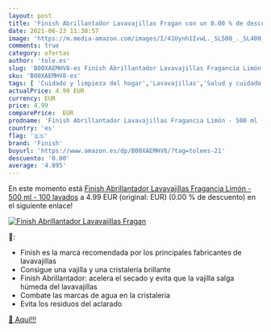 ```yaml
---
layout: post
title: 'Finish Abrillantador Lavavajillas Fragan con un 0.00 % de descuento'
date: 2021-06-23 11:30:57
image: 'https://m.media-amazon.com/images/I/41Uynh1IvwL._SL500_._SL400_.jpg'
comments: true
category: ofertas
author: 'tole.es'
slug: 'B00XAEMHV8-es Finish Abrillantador Lavavajillas Fragancia Limón - 500 ml...'
sku: 'B00XAEMHV8-es'
tags: [ 'Cuidado y limpieza del hogar','Lavavajillas','Salud y cuidado personal','finish', ]
actualPrice: 4.99 EUR
currency: EUR
price: 4.99
comparePrice:  EUR
prodname: 'Finish Abrillantador Lavavajillas Fragancia Limón - 500 ml - 100 lavados'
country: 'es'
flag: '🇪🇸'
brand: 'Finish'
buyurl: 'https://www.amazon.es/dp/B00XAEMHV8/?tag=tolees-21'
descuento: '0.00'
average: '4.895'
---
```


En este momento está [Finish Abrillantador Lavavajillas Fragancia Limón - 500 ml - 100 lavados](https://www.amazon.es/dp/B00XAEMHV8/?tag=tolees-21) a 4.99 EUR (original:  EUR) (0.00 %  de descuento) en el siguiente enlace!

[![Finish Abrillantador Lavavajillas Fragan](https://m.media-amazon.com/images/I/41Uynh1IvwL._SL500_._SL400_.jpg)](https://www.amazon.es/dp/B00XAEMHV8/?tag=tolees-21)

🔎:

- Finish es la marca recomendada por los principales fabricantes de lavavajillas
- Consigue una vajilla y una cristalería brillante
- Finish Abrillantador: acelera el secado y evita que la vajilla salga húmeda del lavavajillas
- Combate las marcas de agua en la cristaleria
- Evita los residuos del aclarado

[🛒 Aquí!!!](https://www.amazon.es/dp/B00XAEMHV8/?tag=tolees-21)

